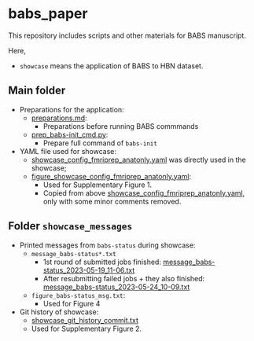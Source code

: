 # babs_paper

This repository includes scripts and other materials for BABS manuscript.

Here,
* `showcase` means the application of BABS to HBN dataset.
## Main folder
* Preparations for the application:
    * [preparations.md](preparations.md):
        * Preparations before running BABS commmands
    * [prep_babs-init_cmd.py](prep_babs-init_cmd.py):
        * Prepare full command of `babs-init`
* YAML file used for showcase:
    * [showcase_config_fmriprep_anatonly.yaml](showcase_config_fmriprep_anatonly.yaml) was directly used in the showcase;
    * [figure_showcase_config_fmriprep_anatonly.yaml](figure_showcase_config_fmriprep_anatonly.yaml):
        * Used for Supplementary Figure 1. 
        * Copied from above [showcase_config_fmriprep_anatonly.yaml](showcase_config_fmriprep_anatonly.yaml), only with some minor comments removed.

## Folder `showcase_messages`
* Printed messages from `babs-status` during showcase:
    * `message_babs-status*.txt`
        * 1st round of submitted jobs finished: [message_babs-status_2023-05-19_11-06.txt](message_babs-status_2023-05-19_11-06.txt)
        * After resubmitting failed jobs + they also finished: [message_babs-status_2023-05-24_10-09.txt](message_babs-status_2023-05-24_10-09.txt)
    * `figure_babs-status_msg.txt`:
        * Used for Figure 4
* Git history of showcase:
    * [showcase_git_history_commit.txt](showcase_git_history_commit.txt)
    * Used for Supplementary Figure 2.



